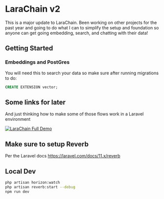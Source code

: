 # LaraChain v2

This is a major update to LaraChain. Been working on other projects for the past year and going to do what I can to simplify the setup and foundation so anyone can get going embedding, search, and chatting with their data!


## Getting Started

### Embeddings and PostGres

You will need this to search your data so make sure after running migrations to do:

```sql
CREATE EXTENSION vector;
```




## Some links for later
And just thinking how to make some of those flows work in a Laravel environment

[![LaraChain Full Demo](https://img.youtube.com/vi/cz7d6d3pk4o/0.jpg)](https://www.youtube.com/watch?v=cz7d6d3pk4o)



## Make sure to setup Reverb 

Per the Laravel docs https://laravel.com/docs/11.x/reverb



## Local Dev

```bash
php artisan horizon:watch
php artisan reverb:start --debug
npm run dev
```